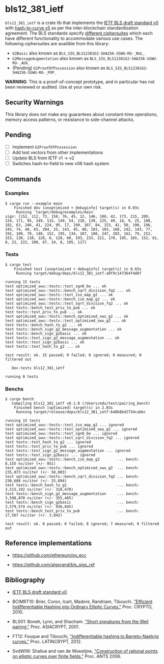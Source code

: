 # bls12_381_ietf

`bls12_381_ietf` is a crate lib that implements the [IETF BLS draft standard v0](https://tools.ietf.org/html/draft-irtf-cfrg-bls-signature-00) with [hash-to-curve v5](https://tools.ietf.org/html/draft-irtf-cfrg-hash-to-curve-05) as per the inter-blockchain standardization agreement. The BLS standards specify [different ciphersuites](https://tools.ietf.org/html/draft-irtf-cfrg-bls-signature-00#section-4.2) which each have different functionality to accommodate various use cases. The following ciphersuites are availible from this library:

- `G2Basic` also known as `BLS_SIG_BLS12381G2-SHA256-SSWU-RO-_NUL_`
- `G2MessageAugmentation` also known as `BLS_SIG_BLS12381G2-SHA256-SSWU-RO-_AUG_`
- (Pending) `G2ProofOfPossession` also known as `BLS_SIG_BLS12381G2-SHA256-SSWU-RO-_POP_`

**WARNING**: This is a proof-of-concept prototype, and in particular has not been reviewed or audited. Use at your own risk.

## Security Warnings

This library does not make any guarantees about constant-time operations, memory access patterns, or resistance to side-channel attacks.

## Pending

- [ ] Implement `G2ProofOfPossession`
- [ ] Add test vectors from other implementations
- [ ] Update BLS from IETF v1 -> v2
- [ ] Switches hash-to-field to new v06 hash system

## Commands

### Examples
```
$ cargo run --example main
    Finished dev [unoptimized + debuginfo] target(s) in 0.03s
     Running `target/debug/examples/main`
sign: [152, 112, 73, 150, 76, 45, 12, 146, 180, 42, 173, 215, 209, 124, 171, 95, 249, 133, 149, 54, 210, 139, 225, 49, 18, 9, 25, 108, 181, 63, 246, 41, 224, 95, 17, 199, 107, 84, 153, 41, 50, 190, 196, 243, 74, 48, 65, 204, 25, 143, 45, 80, 103, 103, 168, 242, 143, 77, 191, 109, 70, 140, 152, 195, 134, 187, 100, 247, 203, 162, 79, 252, 153, 138, 110, 128, 6, 128, 60, 193, 233, 221, 170, 195, 165, 152, 61, 8, 22, 222, 208, 67, 24, 8, 195, 117]
```

### Tests
```
$ cargo test
    Finished test [unoptimized + debuginfo] target(s) in 0.03s
     Running target/debug/deps/bls12_381_ietf-a0f9c147364f4d8f

running 15 tests
test optimized_swu::tests::test_sgn0_be ... ok
test optimized_swu::tests::bench_sqrt_division_fq2 ... ok
test optimized_swu::tests::test_iso_map_g2 ... ok
test optimized_swu::tests::bench_iso_map_g2 ... ok
test optimized_swu::tests::test_sqrt_division_fq2 ... ok
test tests::bench_test_priv_to_pub ... ok
test tests::test_priv_to_pub ... ok
test optimized_swu::tests::bench_optimized_swu_g2 ... ok
test optimized_swu::tests::test_optimized_swu_g2 ... ok
test tests::bench_hash_to_g2 ... ok
test tests::bench_sign_g2_message_augmentation ... ok
test tests::bench_sign_g2basic ... ok
test tests::test_sign_g2_message_augmentation ... ok
test tests::test_sign_g2basic ... ok
test tests::test_hash_to_g2 ... ok

test result: ok. 15 passed; 0 failed; 0 ignored; 0 measured; 0 filtered out

   Doc-tests bls12_381_ietf

running 0 tests

```

### Benchs
```
$ cargo bench
   Compiling bls12_381_ietf v0.1.0 (/Users/edu/test/pairing_bench)
    Finished bench [optimized] target(s) in 2.03s
     Running target/release/deps/bls12_381_ietf-b40b8bd2734cabbc

running 15 tests
test optimized_swu::tests::test_iso_map_g2 ... ignored
test optimized_swu::tests::test_optimized_swu_g2 ... ignored
test optimized_swu::tests::test_sgn0_be ... ignored
test optimized_swu::tests::test_sqrt_division_fq2 ... ignored
test tests::test_hash_to_g2 ... ignored
test tests::test_priv_to_pub ... ignored
test tests::test_sign_g2_message_augmentation ... ignored
test tests::test_sign_g2basic ... ignored
test optimized_swu::tests::bench_iso_map_g2        ... bench:       8,155 ns/iter (+/- 951)
test optimized_swu::tests::bench_optimized_swu_g2  ... bench:     235,073 ns/iter (+/- 58,003)
test optimized_swu::tests::bench_sqrt_division_fq2 ... bench:     230,608 ns/iter (+/- 25,894)
test tests::bench_hash_to_g2                       ... bench:   3,515,192 ns/iter (+/- 318,478)
test tests::bench_sign_g2_message_augmentation     ... bench:   3,598,870 ns/iter (+/- 355,405)
test tests::bench_sign_g2basic                     ... bench:   3,579,574 ns/iter (+/- 936,845)
test tests::bench_test_priv_to_pub                 ... bench:      17,567 ns/iter (+/- 3,842)

test result: ok. 0 passed; 0 failed; 8 ignored; 7 measured; 0 filtered out
```
## Reference implementations

* https://github.com/ethereum/py_ecc

* https://github.com/algorand/bls_sigs_ref

## Bibliography

* [IETF BLS draft standard v0](https://tools.ietf.org/html/draft-irtf-cfrg-bls-signature-00)

* BCIMRT10: Brier, Coron, Icart, Madore, Randriam, Tibouchi.
["Efficient Indifferentiable Hashing into Ordinary Elliptic Curves."](https://eprint.iacr.org/2009/340)
Proc. CRYPTO, 2010.

* BLS01: Boneh, Lynn, and Shacham.
["Short signatures from the Weil pairing."](https://hovav.net/ucsd/dist/sigs.pdf)
Proc. ASIACRYPT, 2001.

* FT12: Fouque and Tibouchi,
["Indifferentiable hashing to Barreto-Naehrig curves."](https://link.springer.com/chapter/10.1007/978-3-642-33481-8_1)
Proc.  LATINCRYPT, 2012.

* SvdW06: Shallue and van de Woestijne,
["Construction of rational points on elliptic curves over finite fields."](https://works.bepress.com/andrew_shallue/1/download/)
Proc. ANTS 2006.
